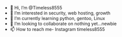 - 👋 Hi, I’m @Timeless8555
- 👀 I’m interested in security, web hosting, growth 
- 🌱 I’m currently learning python, gentoo, Linux 
- 💞️ I’m looking to collaborate on nothing yet...newbie 
- 📫 How to reach me- Instagram timeless8555
<!---
Timeless8555/Timeless8555 is a ✨ special ✨ repository because its `README.md` (this file) appears on your GitHub profile.
You can click the Preview link to take a look at your changes.
--->
